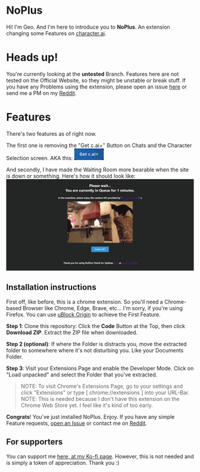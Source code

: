 # NoPlus

Hi! I'm Geo. And I'm here to introduce you to **NoPlus**. An extension changing some Features on [character.ai](https://beta.character.ai).

# Heads up!

You're currently looking at the **untested** Branch. Features here are not tested on the Official Website, so they might be unstable or break stuff.
If you have any Problems using the extension, please open an issue [here](https://github.com/GeoBaer24/NoPlus-CAI/issues/new) or send me a PM on my [Reddit](https://reddit.com/u/JustACruiser).

# Features

There's two features as of right now.

The first one is removing the "Get c.ai+" Button on Chats and the Character Selection screen.
AKA this: <img src="https://raw.githubusercontent.com/GeoBaer24/NoPlus-CAI/untested/MEDIA/Button.png">

And secondly, I have made the Waiting Room more bearable when the site is down or something.
Here's how it should look like: <img src="https://raw.githubusercontent.com/GeoBaer24/NoPlus-CAI/untested/MEDIA/WaitingRoom.png">

## Installation instructions

First off, like before, this is a chrome extension. So you'll need a Chrome-based Browser like Chrome, Edge, Brave, etc... 
I'm sorry, if you're using Firefox. You can use [uBlock Origin](https://ublockorigin.com/) to achieve the First Feature.

**Step 1**: Clone this repository: Click the **Code** Button at the Top, then click **Download ZIP**. Extract the ZIP file when downloaded.

**Step 2 (optional)**: If where the Folder is distracts you, move the extracted folder to somewhere where it's not disturbing you. Like your Documents Folder.

**Step 3**: Visit your Extensions Page and enable the Developer Mode. Click on "Load unpacked" and select the Folder that you've extracted.
> NOTE: To visit Chrome's Extensions Page, go to your settings and click "Extensions" or type [ chrome://extensions ] into your URL-Bar.
> NOTE: This is needed because I don't have this extension on the Chrome Web Store yet. I feel like it's kind of too early.

**Congrats**! You've just installed NoPlus. Enjoy. If you have any simple Feature requests, [open an Issue](https://github.com/GeoBaer24/NoPlus-CAI/issues/new) or contact me on [Reddit](https://reddit.com/u/JustACruiser).

## For supporters

You can support me [here, at my Ko-fi page](https://ko-fi.com/geobaer). However, this is not needed and is simply a token of appreciation. Thank you :)

##